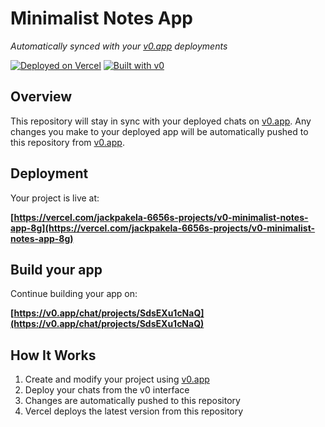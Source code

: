 # Minimalist Notes App

*Automatically synced with your [v0.app](https://v0.app) deployments*

[![Deployed on Vercel](https://img.shields.io/badge/Deployed%20on-Vercel-black?style=for-the-badge&logo=vercel)](https://vercel.com/jackpakela-6656s-projects/v0-minimalist-notes-app-8g)
[![Built with v0](https://img.shields.io/badge/Built%20with-v0.app-black?style=for-the-badge)](https://v0.app/chat/projects/SdsEXu1cNaQ)

## Overview

This repository will stay in sync with your deployed chats on [v0.app](https://v0.app).
Any changes you make to your deployed app will be automatically pushed to this repository from [v0.app](https://v0.app).

## Deployment

Your project is live at:

**[https://vercel.com/jackpakela-6656s-projects/v0-minimalist-notes-app-8g](https://vercel.com/jackpakela-6656s-projects/v0-minimalist-notes-app-8g)**

## Build your app

Continue building your app on:

**[https://v0.app/chat/projects/SdsEXu1cNaQ](https://v0.app/chat/projects/SdsEXu1cNaQ)**

## How It Works

1. Create and modify your project using [v0.app](https://v0.app)
2. Deploy your chats from the v0 interface
3. Changes are automatically pushed to this repository
4. Vercel deploys the latest version from this repository